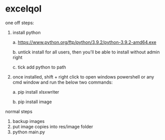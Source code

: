 # excelqol
one off steps:

1. install python

	a. https://www.python.org/ftp/python/3.9.2/python-3.9.2-amd64.exe
	
	b. untick install for all users, then you'll be able to install without admin right
	
	c. tick add python to path
	
	
2. once installed, shift + right click to open windows powershell or any cmd window and run the below two commands:

	a. pip install xlsxwriter
	
	b. pip install image

normal steps

1. backup images
2. put image copies into res/image folder
3. python main.py
